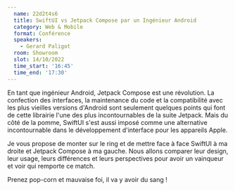 ```yaml
---
  name: 22d2t4s6
  title: SwiftUI vs Jetpack Compose par un Ingénieur Android
  category: Web & Mobile
  format: Conférence 
  speakers: 
    - Gerard Paligot
  room: Showroom
  slot: 14/10/2022
  time_start: '16:45'
  time_end: '17:30'
---
```

En tant que ingénieur Android, Jetpack Compose est une révolution. La confection des interfaces, la maintenance du code et la compatibilité avec les plus vieilles versions d'Android sont seulement quelques points qui font de cette librairie l'une des plus incontournables de la suite Jetpack. Mais du côté de la pomme, SwiftUI s'est aussi imposé comme une alternative incontournable dans le développement d'interface pour les appareils Apple.

Je vous propose de monter sur le ring et de mettre face à face SwiftUI à ma droite et Jetpack Compose à ma gauche. Nous allons comparer leur design, leur usage, leurs différences et leurs perspectives pour avoir un vainqueur et voir qui remporte ce match.

Prenez pop-corn et mauvaise foi, il va y avoir du sang !
